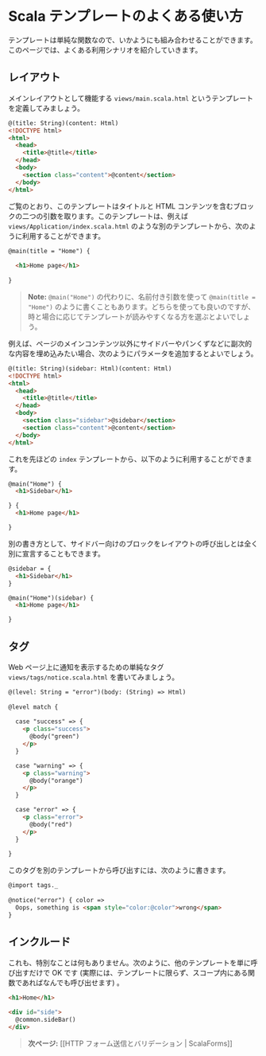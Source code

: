 <!-- translated -->
<!--
# Scala templates common use cases
-->
# Scala テンプレートのよくある使い方

<!--
Templates, being simple functions, can be composed in any way you want. Below are examples of some common scenarios.
-->
テンプレートは単純な関数なので、いかようにも組み合わせることができます。このページでは、よくある利用シナリオを紹介していきます。

<!--
## Layout
-->
## レイアウト

<!--
Let’s declare a `views/main.scala.html` template that will act as a main layout template:
-->
メインレイアウトとして機能する `views/main.scala.html` というテンプレートを定義してみましょう。

```html
@(title: String)(content: Html)
<!DOCTYPE html>
<html>
  <head>
    <title>@title</title>
  </head>
  <body>
    <section class="content">@content</section>
  </body>
</html>

```

<!--
As you can see, this template takes two parameters: a title and an HTML content block. Now we can use it from another `views/Application/index.scala.html` template:
-->
ご覧のとおり、このテンプレートはタイトルと HTML コンテンツを含むブロックの二つの引数を取ります。このテンプレートは、例えば `views/Application/index.scala.html` のような別のテンプレートから、次のように利用することができます。

```html
@main(title = "Home") {
    
  <h1>Home page</h1>
    
}
```

<!--
> **Note:** We sometimes use named parameters(like `@main(title = "Home")`, sometimes not like `@main("Home")`. It is as you want, choose whatever is clearer in a specific context.
-->
> **Note:** `@main("Home")` の代わりに、名前付き引数を使って `@main(title = "Home")` のように書くこともあります。どちらを使っても良いのですが、時と場合に応じてテンプレートが読みやすくなる方を選ぶとよいでしょう。

<!--
Sometimes you need a second page-specific content block for a sidebar or breadcrumb trail, for example. You can do this with an additional parameter:
-->
例えば、ページのメインコンテンツ以外にサイドバーやパンくずなどに副次的な内容を埋め込みたい場合、次のようにパラメータを追加するとよいでしょう。

```html
@(title: String)(sidebar: Html)(content: Html)
<!DOCTYPE html>
<html>
  <head>
    <title>@title</title>
  </head>
  <body>
    <section class="sidebar">@sidebar</section>
    <section class="content">@content</section>
  </body>
</html>
```

<!--
Using this from our ‘index’ template, we have:
-->
これを先ほどの `index` テンプレートから、以下のように利用することができます。

```html
@main("Home") {
  <h1>Sidebar</h1>

} {
  <h1>Home page</h1>

}
```

<!--
Alternatively, we can declare the sidebar block separately:
-->
別の書き方として、サイドバー向けのブロックをレイアウトの呼び出しとは全く別に宣言することもできます。

```html
@sidebar = {
  <h1>Sidebar</h1>
}

@main("Home")(sidebar) {
  <h1>Home page</h1>

}
```


<!--
## Tags (they are just functions, right?)
-->
## タグ

<!--
Let’s write a simple `views/tags/notice.scala.html` tag that displays an HTML notice:
-->
Web ページ上に通知を表示するための単純なタグ `views/tags/notice.scala.html` を書いてみましょう。

```html
@(level: String = "error")(body: (String) => Html)
 
@level match {
    
  case "success" => {
    <p class="success">
      @body("green")
    </p>
  }

  case "warning" => {
    <p class="warning">
      @body("orange")
    </p>
  }

  case "error" => {
    <p class="error">
      @body("red")
    </p>
  }
    
}
```

<!--
And now let’s use it from another template:
-->
このタグを別のテンプレートから呼び出すには、次のように書きます。

```html
@import tags._
 
@notice("error") { color =>
  Oops, something is <span style="color:@color">wrong</span>
}
```

<!--
## Includes
-->
## インクルード

<!--
Again, there’s nothing special here. You can just call any other template you like (and in fact any other function coming from anywhere at all):
-->
これも、特別なことは何もありません。次のように、他のテンプレートを単に呼び出すだけで OK です (実際には、テンプレートに限らず、スコープ内にある関数であればなんでも呼び出せます) 。

```html
<h1>Home</h1>
 
<div id="side">
  @common.sideBar()
</div>
```

<!--
> **Next:** [[HTTP form submission and validation | ScalaForms]]
-->
> **次ページ:** [[HTTP フォーム送信とバリデーション | ScalaForms]]